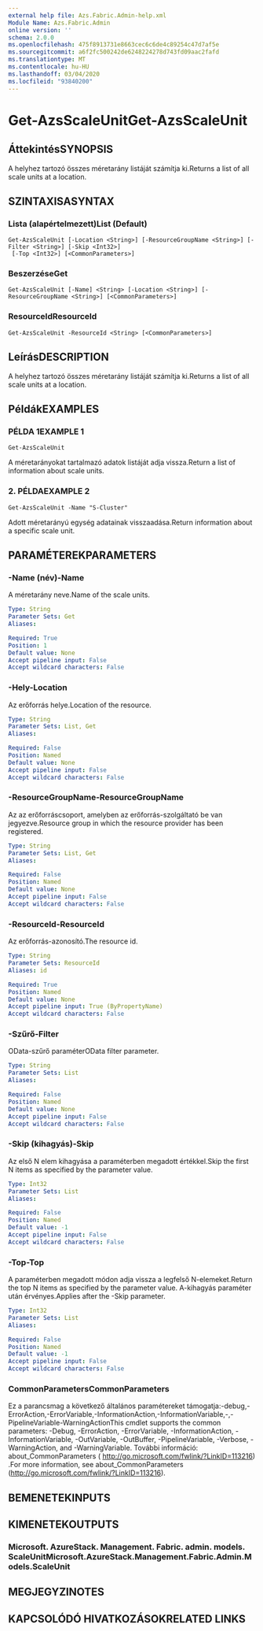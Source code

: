 ```yaml
---
external help file: Azs.Fabric.Admin-help.xml
Module Name: Azs.Fabric.Admin
online version: ''
schema: 2.0.0
ms.openlocfilehash: 475f8913731e8663cec6c6de4c89254c47d7af5e
ms.sourcegitcommit: a6f2fc500242de6248224278d743fd09aac2fafd
ms.translationtype: MT
ms.contentlocale: hu-HU
ms.lasthandoff: 03/04/2020
ms.locfileid: "93840200"
---
```

# <span data-ttu-id="cca1f-101">Get-AzsScaleUnit</span><span class="sxs-lookup"><span data-stu-id="cca1f-101">Get-AzsScaleUnit</span></span>

## <span data-ttu-id="cca1f-102">Áttekintés</span><span class="sxs-lookup"><span data-stu-id="cca1f-102">SYNOPSIS</span></span>
<span data-ttu-id="cca1f-103">A helyhez tartozó összes méretarány listáját számítja ki.</span><span class="sxs-lookup"><span data-stu-id="cca1f-103">Returns a list of all scale units at a location.</span></span>

## <span data-ttu-id="cca1f-104">SZINTAXISA</span><span class="sxs-lookup"><span data-stu-id="cca1f-104">SYNTAX</span></span>

### <span data-ttu-id="cca1f-105">Lista (alapértelmezett)</span><span class="sxs-lookup"><span data-stu-id="cca1f-105">List (Default)</span></span>
```
Get-AzsScaleUnit [-Location <String>] [-ResourceGroupName <String>] [-Filter <String>] [-Skip <Int32>]
 [-Top <Int32>] [<CommonParameters>]
```

### <span data-ttu-id="cca1f-106">Beszerzése</span><span class="sxs-lookup"><span data-stu-id="cca1f-106">Get</span></span>
```
Get-AzsScaleUnit [-Name] <String> [-Location <String>] [-ResourceGroupName <String>] [<CommonParameters>]
```

### <span data-ttu-id="cca1f-107">ResourceId</span><span class="sxs-lookup"><span data-stu-id="cca1f-107">ResourceId</span></span>
```
Get-AzsScaleUnit -ResourceId <String> [<CommonParameters>]
```

## <span data-ttu-id="cca1f-108">Leírás</span><span class="sxs-lookup"><span data-stu-id="cca1f-108">DESCRIPTION</span></span>
<span data-ttu-id="cca1f-109">A helyhez tartozó összes méretarány listáját számítja ki.</span><span class="sxs-lookup"><span data-stu-id="cca1f-109">Returns a list of all scale units at a location.</span></span>

## <span data-ttu-id="cca1f-110">Példák</span><span class="sxs-lookup"><span data-stu-id="cca1f-110">EXAMPLES</span></span>

### <span data-ttu-id="cca1f-111">PÉLDA 1</span><span class="sxs-lookup"><span data-stu-id="cca1f-111">EXAMPLE 1</span></span>
```
Get-AzsScaleUnit
```

<span data-ttu-id="cca1f-112">A méretarányokat tartalmazó adatok listáját adja vissza.</span><span class="sxs-lookup"><span data-stu-id="cca1f-112">Return a list of information about scale units.</span></span>

### <span data-ttu-id="cca1f-113">2. PÉLDA</span><span class="sxs-lookup"><span data-stu-id="cca1f-113">EXAMPLE 2</span></span>
```
Get-AzsScaleUnit -Name "S-Cluster"
```

<span data-ttu-id="cca1f-114">Adott méretarányú egység adatainak visszaadása.</span><span class="sxs-lookup"><span data-stu-id="cca1f-114">Return information about a specific scale unit.</span></span>

## <span data-ttu-id="cca1f-115">PARAMÉTEREK</span><span class="sxs-lookup"><span data-stu-id="cca1f-115">PARAMETERS</span></span>

### <span data-ttu-id="cca1f-116">-Name (név)</span><span class="sxs-lookup"><span data-stu-id="cca1f-116">-Name</span></span>
<span data-ttu-id="cca1f-117">A méretarány neve.</span><span class="sxs-lookup"><span data-stu-id="cca1f-117">Name of the scale units.</span></span>

```yaml
Type: String
Parameter Sets: Get
Aliases:

Required: True
Position: 1
Default value: None
Accept pipeline input: False
Accept wildcard characters: False
```

### <span data-ttu-id="cca1f-118">-Hely</span><span class="sxs-lookup"><span data-stu-id="cca1f-118">-Location</span></span>
<span data-ttu-id="cca1f-119">Az erőforrás helye.</span><span class="sxs-lookup"><span data-stu-id="cca1f-119">Location of the resource.</span></span>

```yaml
Type: String
Parameter Sets: List, Get
Aliases:

Required: False
Position: Named
Default value: None
Accept pipeline input: False
Accept wildcard characters: False
```

### <span data-ttu-id="cca1f-120">-ResourceGroupName</span><span class="sxs-lookup"><span data-stu-id="cca1f-120">-ResourceGroupName</span></span>
<span data-ttu-id="cca1f-121">Az az erőforráscsoport, amelyben az erőforrás-szolgáltató be van jegyezve.</span><span class="sxs-lookup"><span data-stu-id="cca1f-121">Resource group in which the resource provider has been registered.</span></span>

```yaml
Type: String
Parameter Sets: List, Get
Aliases:

Required: False
Position: Named
Default value: None
Accept pipeline input: False
Accept wildcard characters: False
```

### <span data-ttu-id="cca1f-122">-ResourceId</span><span class="sxs-lookup"><span data-stu-id="cca1f-122">-ResourceId</span></span>
<span data-ttu-id="cca1f-123">Az erőforrás-azonosító.</span><span class="sxs-lookup"><span data-stu-id="cca1f-123">The resource id.</span></span>

```yaml
Type: String
Parameter Sets: ResourceId
Aliases: id

Required: True
Position: Named
Default value: None
Accept pipeline input: True (ByPropertyName)
Accept wildcard characters: False
```

### <span data-ttu-id="cca1f-124">-Szűrő</span><span class="sxs-lookup"><span data-stu-id="cca1f-124">-Filter</span></span>
<span data-ttu-id="cca1f-125">OData-szűrő paraméter</span><span class="sxs-lookup"><span data-stu-id="cca1f-125">OData filter parameter.</span></span>

```yaml
Type: String
Parameter Sets: List
Aliases:

Required: False
Position: Named
Default value: None
Accept pipeline input: False
Accept wildcard characters: False
```

### <span data-ttu-id="cca1f-126">-Skip (kihagyás)</span><span class="sxs-lookup"><span data-stu-id="cca1f-126">-Skip</span></span>
<span data-ttu-id="cca1f-127">Az első N elem kihagyása a paraméterben megadott értékkel.</span><span class="sxs-lookup"><span data-stu-id="cca1f-127">Skip the first N items as specified by the parameter value.</span></span>

```yaml
Type: Int32
Parameter Sets: List
Aliases:

Required: False
Position: Named
Default value: -1
Accept pipeline input: False
Accept wildcard characters: False
```

### <span data-ttu-id="cca1f-128">-Top</span><span class="sxs-lookup"><span data-stu-id="cca1f-128">-Top</span></span>
<span data-ttu-id="cca1f-129">A paraméterben megadott módon adja vissza a legfelső N-elemeket.</span><span class="sxs-lookup"><span data-stu-id="cca1f-129">Return the top N items as specified by the parameter value.</span></span>
<span data-ttu-id="cca1f-130">A-kihagyás paraméter után érvényes.</span><span class="sxs-lookup"><span data-stu-id="cca1f-130">Applies after the -Skip parameter.</span></span>

```yaml
Type: Int32
Parameter Sets: List
Aliases:

Required: False
Position: Named
Default value: -1
Accept pipeline input: False
Accept wildcard characters: False
```

### <span data-ttu-id="cca1f-131">CommonParameters</span><span class="sxs-lookup"><span data-stu-id="cca1f-131">CommonParameters</span></span>
<span data-ttu-id="cca1f-132">Ez a parancsmag a következő általános paramétereket támogatja:-debug,-ErrorAction,-ErrorVariable,-InformationAction,-InformationVariable,-,-PipelineVariable-WarningAction</span><span class="sxs-lookup"><span data-stu-id="cca1f-132">This cmdlet supports the common parameters: -Debug, -ErrorAction, -ErrorVariable, -InformationAction, -InformationVariable, -OutVariable, -OutBuffer, -PipelineVariable, -Verbose, -WarningAction, and -WarningVariable.</span></span> <span data-ttu-id="cca1f-133">További információ: about_CommonParameters ( http://go.microsoft.com/fwlink/?LinkID=113216) .</span><span class="sxs-lookup"><span data-stu-id="cca1f-133">For more information, see about_CommonParameters (http://go.microsoft.com/fwlink/?LinkID=113216).</span></span>

## <span data-ttu-id="cca1f-134">BEMENETEK</span><span class="sxs-lookup"><span data-stu-id="cca1f-134">INPUTS</span></span>

## <span data-ttu-id="cca1f-135">KIMENETEK</span><span class="sxs-lookup"><span data-stu-id="cca1f-135">OUTPUTS</span></span>

### <span data-ttu-id="cca1f-136">Microsoft. AzureStack. Management. Fabric. admin. models. ScaleUnit</span><span class="sxs-lookup"><span data-stu-id="cca1f-136">Microsoft.AzureStack.Management.Fabric.Admin.Models.ScaleUnit</span></span>

## <span data-ttu-id="cca1f-137">MEGJEGYZI</span><span class="sxs-lookup"><span data-stu-id="cca1f-137">NOTES</span></span>

## <span data-ttu-id="cca1f-138">KAPCSOLÓDÓ HIVATKOZÁSOK</span><span class="sxs-lookup"><span data-stu-id="cca1f-138">RELATED LINKS</span></span>
